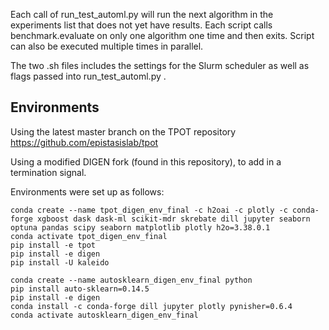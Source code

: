 Each call of run_test_automl.py will run the next algorithm in the experiments list that does not yet have results. Each script calls benchmark.evaluate on only one algorithm one time and then exits. Script can also be executed multiple times in parallel. 

The two .sh files includes the settings for the Slurm scheduler as well as flags passed into run_test_automl.py .


## Environments
Using the latest master branch on the TPOT repository https://github.com/epistasislab/tpot

Using a modified DIGEN fork (found in this repository), to add in a termination signal.

Environments were set up as follows: 

```
conda create --name tpot_digen_env_final -c h2oai -c plotly -c conda-forge xgboost dask dask-ml scikit-mdr skrebate dill jupyter seaborn optuna pandas scipy seaborn matplotlib plotly h2o=3.38.0.1
conda activate tpot_digen_env_final
pip install -e tpot
pip install -e digen
pip install -U kaleido
```


```
conda create --name autosklearn_digen_env_final python
pip install auto-sklearn=0.14.5
pip install -e digen
conda install -c conda-forge dill jupyter plotly pynisher=0.6.4
conda activate autosklearn_digen_env_final
```
